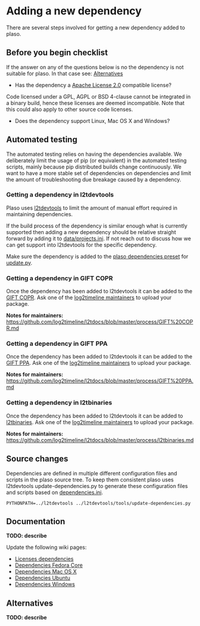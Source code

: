 # Adding a new dependency

There are several steps involved for getting a new dependency added to plaso.

## Before you begin checklist

If the answer on any of the questions below is no the dependency is not suitable for plaso. In that case see: [Alternatives](Adding-a-new-dependency.md#alternatives)

* Has the dependency a [Apache License 2.0](http://www.apache.org/licenses/LICENSE-2.0) compatible license?

Code licensed under a GPL, AGPL or BSD 4-clause cannot be integrated in a binary build, hence these licenses are deemed incompatible. Note that this could also apply to other source code licenses.

* Does the dependency support Linux, Mac OS X and Windows?

## Automated testing

The automated testing relies on having the dependencies available. We deliberately limit the usage of pip (or equivalent) in the automated testing scripts, mainly because pip distributed builds change continuously. We want to have a more stable set of dependencies on dependencies and limit the amount of troubleshooting due breakage caused by a dependency.

### Getting a dependency in l2tdevtools

Plaso uses [l2tdevtools](https://github.com/log2timeline/l2tdevtools) to limit the amount of manual effort required in maintaining dependencies.

If the build process of the dependency is similar enough what is currently supported then adding a new dependency should be relative straight forward by adding it to [data/projects.ini](https://github.com/log2timeline/l2tdevtools/blob/master/data/projects.ini). If not reach out to discuss how we can get support into l2tdevtools for the specific dependency.

Make sure the dependency is added to the [plaso dependencies preset](https://github.com/log2timeline/l2tdevtools/blob/master/data/presets.ini) for [update.py](https://github.com/log2timeline/l2tdevtools/blob/master/tools/update.py).

### Getting a dependency in GIFT COPR

Once the dependency has been added to l2tdevtools it can be added to the [GIFT COPR](https://copr.fedorainfracloud.org/groups/g/gift/coprs/). Ask one of the [log2timeline maintainers](https://github.com/orgs/log2timeline/teams/log2timeline-maintainers/members) to upload your package.

**Notes for maintainers:** https://github.com/log2timeline/l2tdocs/blob/master/process/GIFT%20COPR.md

### Getting a dependency in GIFT PPA

Once the dependency has been added to l2tdevtools it can be added to the [GIFT PPA](https://launchpad.net/~gift). Ask one of the [log2timeline maintainers](https://github.com/orgs/log2timeline/teams/log2timeline-maintainers/members) to upload your package.

**Notes for maintainers:** https://github.com/log2timeline/l2tdocs/blob/master/process/GIFT%20PPA.md

### Getting a dependency in l2tbinaries

Once the dependency has been added to l2tdevtools it can be added to [l2tbinaries](https://github.com/log2timeline/l2tbinaries). Ask one of the [log2timeline maintainers](https://github.com/orgs/log2timeline/teams/log2timeline-maintainers/members) to upload your package.

**Notes for maintainers:** https://github.com/log2timeline/l2tdocs/blob/master/process/l2tbinaries.md

## Source changes

Dependencies are defined in multiple different configuration files and scripts in the plaso source tree. To keep them consistent plaso uses l2tdevtools update-dependencies.py to generate these configuration files and scripts based on [dependencies.ini](https://github.com/log2timeline/plaso/blob/master/dependencies.ini).

```
PYTHONPATH=../l2tdevtools ../l2tdevtools/tools/update-dependencies.py
```

## Documentation
**TODO: describe**

Update the following wiki pages:

* [Licenses dependencies](Licenses-dependencies.md)
* [Dependencies Fedora Core](Dependencies-Fedora-Core.md)
* [Dependencies Mac OS X](Dependencies-Mac-OS-X.md)
* [Dependencies Ubuntu](Dependencies---Ubuntu.md)
* [Dependencies Windows](Dependencies-Windows.md)

## Alternatives
**TODO: describe**